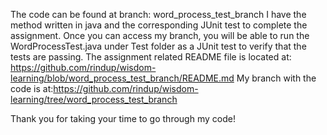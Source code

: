 The code can be found at branch: word_process_test_branch
I have the method written in java and the corresponding JUnit test to complete the assignment.
Once you can access my branch, you will be able to run the WordProcessTest.java under Test folder as a JUnit test to verify that the tests are passing.
The assignment related README file is located at:
https://github.com/rindup/wisdom-learning/blob/word_process_test_branch/README.md
My branch with the code is at:https://github.com/rindup/wisdom-learning/tree/word_process_test_branch

Thank you for taking your time to go through my code!
